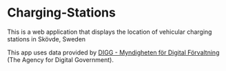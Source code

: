 # Charging-Stations
This is a web application that displays the location of vehicular charging stations in Skövde, Sweden

This app uses data provided by [DIGG - Myndigheten för Digital Förvaltning](https://www.dataportal.se/en) (The Agency for Digital Government).

